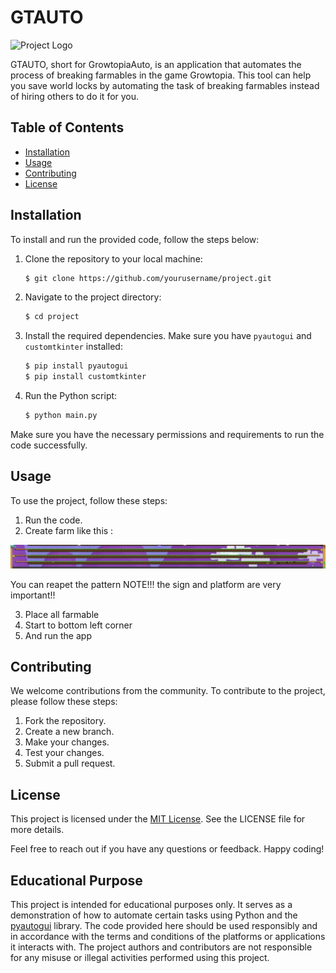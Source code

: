 # GTAUTO

![Project Logo](icon.ico)

GTAUTO, short for GrowtopiaAuto, is an application that automates the process of breaking farmables in the game Growtopia. This tool can help you save world locks by automating the task of breaking farmables instead of hiring others to do it for you.

## Table of Contents

- [Installation](#installation)
- [Usage](#usage)
- [Contributing](#contributing)
- [License](#license)

## Installation

To install and run the provided code, follow the steps below:

1. Clone the repository to your local machine:
   ```bash
   $ git clone https://github.com/yourusername/project.git
   ```

2. Navigate to the project directory:
   ```bash
   $ cd project
   ```

3. Install the required dependencies. Make sure you have `pyautogui` and `customtkinter` installed:
   ```bash
   $ pip install pyautogui
   $ pip install customtkinter
   ```

4. Run the Python script:
   ```bash
   $ python main.py
   ```

Make sure you have the necessary permissions and requirements to run the code successfully.

## Usage

To use the project, follow these steps:

1. Run the code.
2. Create farm like this :

![tutorial](361986145_989411775711251_8291980216540312607_n.png)

You can reapet the pattern
NOTE!!! the sign and platform are very important!!

3. Place all farmable
4. Start to bottom left corner
5. And run the app

## Contributing

We welcome contributions from the community. To contribute to the project, please follow these steps:

1. Fork the repository.
2. Create a new branch.
3. Make your changes.
4. Test your changes.
5. Submit a pull request.

## License

This project is licensed under the [MIT License](LICENSE). See the LICENSE file for more details.

Feel free to reach out if you have any questions or feedback. Happy coding!

## Educational Purpose

This project is intended for educational purposes only. It serves as a demonstration of how to automate certain tasks using Python and the [pyautogui](https://pypi.org/project/PyAutoGUI/) library. The code provided here should be used responsibly and in accordance with the terms and conditions of the platforms or applications it interacts with. The project authors and contributors are not responsible for any misuse or illegal activities performed using this project.
